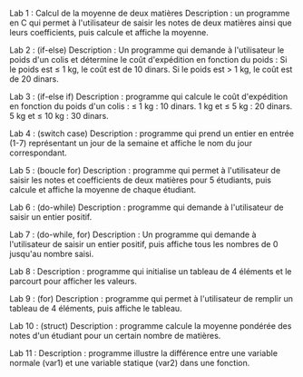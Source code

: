 Lab 1 : Calcul de la moyenne de deux matières
Description : un programme en C qui permet à l'utilisateur de saisir les notes de deux matières ainsi que leurs coefficients, puis calcule et affiche la moyenne.

Lab 2 : (if-else)
Description : Un programme qui demande à l'utilisateur le poids d'un colis et détermine le coût d'expédition en fonction du poids :
Si le poids est ≤ 1 kg, le coût est de 10 dinars.
Si le poids est > 1 kg, le coût est de 20 dinars.

Lab 3 : (if-else if)
Description : programme qui calcule le coût d'expédition en fonction du poids d'un colis :
≤ 1 kg : 10 dinars.
1 kg et ≤ 5 kg : 20 dinars.
5 kg et ≤ 10 kg : 30 dinars.

Lab 4 : (switch case)
Description : programme qui prend un entier en entrée (1-7) représentant un jour de la semaine et affiche le nom du jour correspondant.

Lab 5 : (boucle for)
Description : programme qui permet à l'utilisateur de saisir les notes et coefficients de deux matières pour 5 étudiants, puis calcule et affiche la moyenne de chaque étudiant.

Lab 6 : (do-while)
Description : programme qui demande à l'utilisateur de saisir un entier positif.

Lab 7 : (do-while, for)
Description : Un programme qui demande à l'utilisateur de saisir un entier positif, puis affiche tous les nombres de 0 jusqu'au nombre saisi.

Lab 8 :
Description : programme qui initialise un tableau de 4 éléments et le parcourt pour afficher les valeurs.

Lab 9 : (for)
Description : programme qui permet à l'utilisateur de remplir un tableau de 4 éléments, puis affiche le tableau.

Lab 10 : (struct)
Description : programme calcule la moyenne pondérée des notes d'un étudiant pour un certain nombre de matières.


Lab 11 :
Description : programme illustre la différence entre une variable normale (var1) et une variable statique (var2) dans une fonction. 
